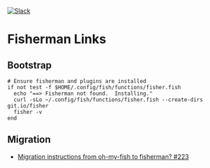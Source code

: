 [slack-link]: https://fisherman-wharf.herokuapp.com
[slack-badge]: https://fisherman-wharf.herokuapp.com/badge.svg

[![Slack][slack-badge]][slack-link]

# Fisherman Links

## Bootstrap

```fish
# Ensure fisherman and plugins are installed
if not test -f $HOME/.config/fish/functions/fisher.fish
  echo "==> Fisherman not found.  Installing."
  curl -sLo ~/.config/fish/functions/fisher.fish --create-dirs git.io/fisher
  fisher -v
end
```

## Migration

* [Migration instructions from oh-my-fish to fisherman? #223](https://github.com/fisherman/fisherman/issues/223)
